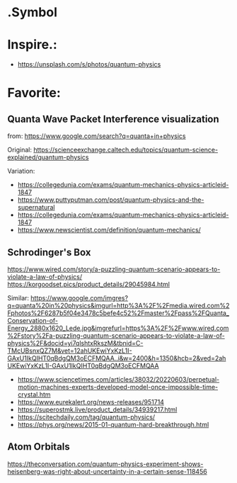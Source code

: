 # .Symbol
# Inspire.:
- https://unsplash.com/s/photos/quantum-physics

# Favorite:
## Quanta Wave Packet Interference visualization
from: https://www.google.com/search?q=quanta+in+physics

Original: https://scienceexchange.caltech.edu/topics/quantum-science-explained/quantum-physics

Variation:
- https://collegedunia.com/exams/quantum-mechanics-physics-articleid-1847
- https://www.puttyputman.com/post/quantum-physics-and-the-supernatural
- https://collegedunia.com/exams/quantum-mechanics-physics-articleid-1847
- https://www.newscientist.com/definition/quantum-mechanics/

## Schrodinger's Box
https://www.wired.com/story/a-puzzling-quantum-scenario-appears-to-violate-a-law-of-physics/
https://korgoodset.pics/product_details/29045984.html

Similar:
https://www.google.com/imgres?q=quanta%20in%20physics&imgurl=http%3A%2F%2Fmedia.wired.com%2Fphotos%2F6287b5f04e3478c5befe4c52%2Fmaster%2Fpass%2FQuanta_Conservation-of-Energy_2880x1620_Lede.jpg&imgrefurl=https%3A%2F%2Fwww.wired.com%2Fstory%2Fa-puzzling-quantum-scenario-appears-to-violate-a-law-of-physics%2F&docid=yi7qlshtxRkszM&tbnid=C-TMcUBsnxQZ7M&vet=12ahUKEwiYxKzL1I-GAxU1IkQIHT0qBdgQM3oECFMQAA..i&w=2400&h=1350&hcb=2&ved=2ahUKEwiYxKzL1I-GAxU1IkQIHT0qBdgQM3oECFMQAA

- https://www.sciencetimes.com/articles/38032/20220603/perpetual-motion-machines-experts-developed-model-once-impossible-time-crystal.htm
- https://www.eurekalert.org/news-releases/951714
- https://superostmk.live/product_details/34939217.html
- https://scitechdaily.com/tag/quantum-physics/
- https://phys.org/news/2015-01-quantum-hard-breakthrough.html

## Atom Orbitals
https://theconversation.com/quantum-physics-experiment-shows-heisenberg-was-right-about-uncertainty-in-a-certain-sense-118456
